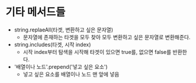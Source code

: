 # 기타 메서드들
- string.replaeAll(타겟, 변환하고 싶은 문자열)
  - 문자열에 존재하는 타겟을 모두 찾아 모두 변환하고 싶은 문자열로 변환해준다.
- string.includes(타겟, 시작 index)
  - 시작 index부터 탐색을 시작해 타겟이 있으면 true를, 없으면 false를 반환한다.
- '배열이나 노드'.prepend('넣고 싶은 요소')
  - 넣고 싶은 요소를 배열이나 노드 맨 앞에 넣음